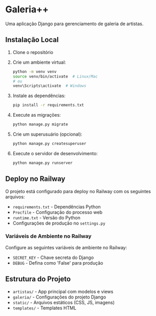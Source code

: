 # Galeria++

Uma aplicação Django para gerenciamento de galeria de artistas.

## Instalação Local

1. Clone o repositório
2. Crie um ambiente virtual:
   ```bash
   python -m venv venv
   source venv/bin/activate  # Linux/Mac
   # ou
   venv\Scripts\activate  # Windows
   ```

3. Instale as dependências:
   ```bash
   pip install -r requirements.txt
   ```

4. Execute as migrações:
   ```bash
   python manage.py migrate
   ```

5. Crie um superusuário (opcional):
   ```bash
   python manage.py createsuperuser
   ```

6. Execute o servidor de desenvolvimento:
   ```bash
   python manage.py runserver
   ```

## Deploy no Railway

O projeto está configurado para deploy no Railway com os seguintes arquivos:

- `requirements.txt` - Dependências Python
- `Procfile` - Configuração do processo web
- `runtime.txt` - Versão do Python
- Configurações de produção no `settings.py`

### Variáveis de Ambiente no Railway

Configure as seguintes variáveis de ambiente no Railway:

- `SECRET_KEY` - Chave secreta do Django
- `DEBUG` - Defina como 'False' para produção

## Estrutura do Projeto

- `artistas/` - App principal com modelos e views
- `galeria/` - Configurações do projeto Django
- `static/` - Arquivos estáticos (CSS, JS, imagens)
- `templates/` - Templates HTML 